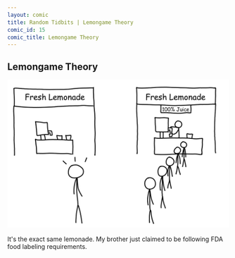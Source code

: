 ```yaml
---
layout: comic
title: Random Tidbits | Lemongame Theory
comic_id: 15
comic_title: Lemongame Theory
---
```


## Lemongame Theory

<img id="img15" src="/assets/images/15.png">

It's the exact same lemonade. My brother just claimed to be following FDA food labeling requirements.
